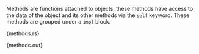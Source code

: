 Methods are functions attached to objects, these methods have access to the
data of the object and its other methods via the `self` keyword. These methods
are grouped under a `impl` block.

{methods.rs}

{methods.out}
